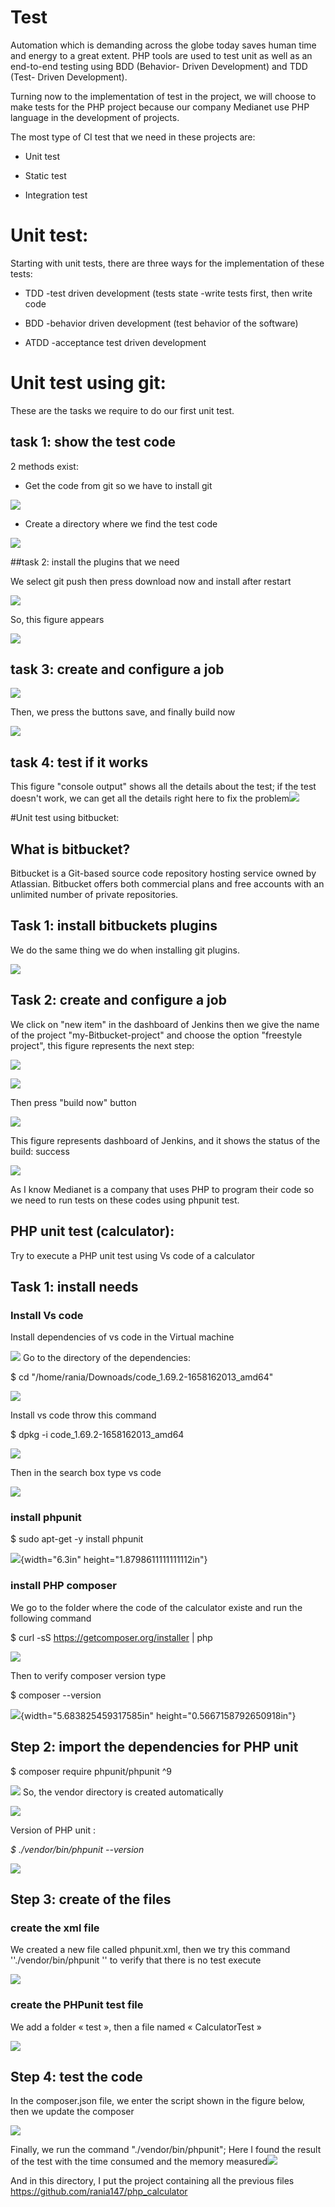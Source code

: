 # Test

Automation which is demanding across the globe today saves human time
and energy to a great extent. PHP tools are used to test unit as well as
an end-to-end testing using BDD (Behavior- Driven Development) and TDD
(Test- Driven Development).

Turning now to the implementation of test in the project, we will choose
to make tests for the PHP project because our company Medianet use PHP
language in the development of projects.

The most type of CI test that we need in these projects are:

-   Unit test

-   Static test

-   Integration test

# Unit test:

Starting with unit tests, there are three ways for the implementation of
these tests:

-   TDD -test driven development (tests state -write tests first, then
    write code

-   BDD -behavior driven development (test behavior of the software)

-   ATDD -acceptance test driven development

# Unit test using git:

These are the tasks we require to do our first unit test.

## task 1: show the test code

2 methods exist:

-   Get the code from git so we have to install git

![](media/image1.png)

-   Create a directory where we find the test code

![](media/image2.png)

##task 2: install the plugins that we need

We select git push then press download now and install after restart

![](media/image3.png)

So, this figure appears

![](media/image4.png)

## task 3: create and configure a job

![](media/image5.png)

Then, we press the buttons save, and finally build now

![](media/image6.png)

## task 4: test if it works

This figure \"console output\" shows all the details about the test; if
the test doesn\'t work, we can get all the details right here to fix the
problem![](media/image7.png)

#Unit test using bitbucket:

## What is bitbucket?

Bitbucket is a Git-based source code repository hosting service owned by
Atlassian. Bitbucket offers both commercial plans and free accounts with
an unlimited number of private repositories.

## Task 1: install bitbuckets plugins

We do the same thing we do when installing git plugins.

![](media/image8.png)

## Task 2: create and configure a job

We click on "new item" in the dashboard of Jenkins then we give the name
of the project "my-Bitbucket-project" and choose the option "freestyle
project", this figure represents the next step:

![](media/image9.png)

![](media/image10.png)

Then press "build now" button

![](media/image11.png)

This figure represents dashboard of Jenkins, and it shows the status of
the build: success

![](media/image12.png)

As I know Medianet is a company that uses PHP to program their code so
we need to run tests on these codes using phpunit test.

## PHP unit test (calculator):

Try to execute a PHP unit test using Vs code of a calculator

## Task 1: install needs

### Install Vs code

Install dependencies of vs code in the Virtual machine

![](media/image13.png)
Go to the directory of the dependencies:

\$ cd "/home/rania/Downoads/code_1.69.2-1658162013_amd64"

![](media/image14.png)

Install vs code throw this command

\$ dpkg -i code_1.69.2-1658162013_amd64

![](media/image15.png)

Then in the search box type vs code

![](media/image16.png)

### install phpunit

\$ sudo apt-get -y install phpunit

![](media/image17.png){width="6.3in" height="1.8798611111111112in"}

### install PHP composer

We go to the folder where the code of the calculator existe and run the
following command

\$ curl -sS <https://getcomposer.org/installer> \| php

![](media/image18.png)

Then to verify composer version type

\$ composer --version

![](media/image19.png){width="5.683825459317585in"
height="0.5667158792650918in"}

## Step 2: import the dependencies for PHP unit

\$ composer require phpunit/phpunit \^9

![](media/image20.png)
So, the vendor directory is created automatically

![](media/image21.png)

Version of PHP unit :

*\$ ./vendor/bin/phpunit --version*

![](media/image22.png)

## Step 3: create of the files

### create the xml file

We created a new file called phpunit.xml, then we try this command
''./vendor/bin/phpunit '' to verify that there is no test execute

![](media/image23.png)

### create the PHPunit test file

We add a folder « test », then a file named « CalculatorTest »

![](media/image24.png)

## Step 4: test the code

In the composer.json file, we enter the script shown in the figure
below, then we update the composer

![](media/image25.png)

Finally, we run the command "./vendor/bin/phpunit"; Here I found the
result of the test with the time consumed and the memory
measured![](media/image26.png)

And in this directory, I put the project containing all the previous
files https://github.com/rania147/php_calculator
